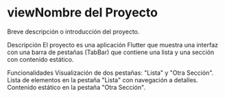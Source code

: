 # viewNombre del Proyecto
Breve descripción o introducción del proyecto.

Descripción
El proyecto es una aplicación Flutter que muestra una interfaz con una barra de pestañas (TabBar) que contiene una lista y una sección con contenido estático.

Funcionalidades
Visualización de dos pestañas: "Lista" y "Otra Sección".
Lista de elementos en la pestaña "Lista" con navegación a detalles.
Contenido estático en la pestaña "Otra Sección".